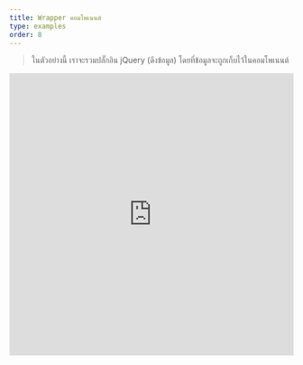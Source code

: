 ```yaml
---
title: Wrapper คอมโพเนนต์
type: examples
order: 8
---
```


> ในตัวอย่างนี้ เราจะรวมปลั๊กอิน jQuery (ดึงข้อมูล) โดยที่ข้อมูลจะถูกเก็บไว้ในคอมโพเนนต์

<iframe width="100%" height="500" src="https://jsfiddle.net/chrisvfritz/d131Lebj/embedded/result,html,js,css" allowfullscreen="allowfullscreen" frameborder="0"></iframe>
